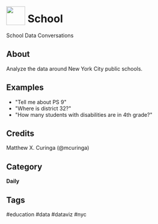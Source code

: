 # <img src='https://rawgithub.com/FortAwesome/Font-Awesome/master/svgs/solid/sun.svg' card_color='#FEE255' width='50' height='50' style='vertical-align:bottom'/> School
School Data Conversations

## About
Analyze the data around New York City public schools.

## Examples

* "Tell me about PS 9"
* "Where is district 32?"
* "How many students with disabilities are in 4th grade?"

## Credits
Matthew X. Curinga (@mcuringa)

## Category
**Daily**

## Tags
#education
#data
#dataviz
#nyc
